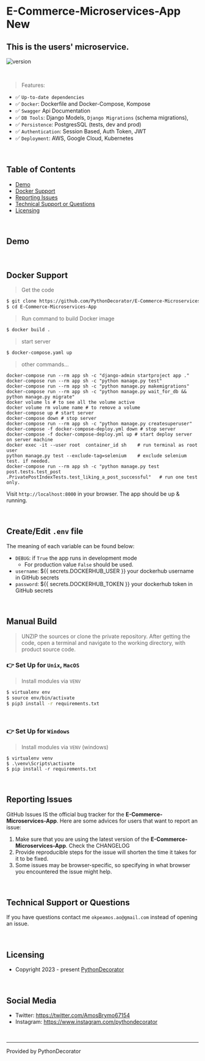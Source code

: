 # E-Commerce-Microservices-App New

## This is the users' microservice.

![version](https://img.shields.io/badge/version-0.0.1-blue.svg)

<br />

> Features:

- ✅ `Up-to-date dependencies`
- ✅ `Docker`: Dockerfile and Docker-Compose, Kompose
- ✅ `Swagger` Api Documentation
- ✅ `DB Tools`: Django Models, `Django Migrations` (schema migrations),
- ✅ `Persistence`: PostgresSQL (tests, dev and prod)
- ✅ `Authentication`: Session Based, Auth Token, JWT
- ✅ `Deployment`: AWS, Google Cloud, Kubernetes

<br />

## Table of Contents

* [Demo](#demo)
* [Docker Support](#Docker-Support)
* [Reporting Issues](#reporting-issues)
* [Technical Support or Questions](#technical-support-or-questions)
* [Licensing](#licensing)

<br />

## Demo

<br />

## Docker Support

> Get the code

```bash
$ git clone https://github.com/PythonDecorator/E-Commerce-Microservices-App.git
$ cd E-Commerce-Microservices-App
```

> Run command to build Docker image

```bash
$ docker build .
```

> start server

```bash
$ docker-compose.yaml up
```

> other commands...

```
docker-compose run --rm app sh -c "django-admin startproject app ."
docker-compose run --rm app sh -c "python manage.py test"
docker-compose run --rm app sh -c "python manage.py makemigrations"
docker-compose run --rm app sh -c "python manage.py wait_for_db && python manage.py migrate"
docker volume ls # to see all the volume active
docker volume rm volume name # to remove a volume
docker-compose up # start server
docker-compose down # stop server
docker-compose run --rm app sh -c "python manage.py createsuperuser"
docker-compose -f docker-compose-deploy.yml down # stop server
docker-compose -f docker-compose-deploy.yml up # start deploy server on server machine
docker exec -it --user root  container_id sh    # run terminal as root user
python manage.py test --exclude-tag=selenium    # exclude selenium test. if needed.
docker-compose run --rm app sh -c "python manage.py test post.tests.test_post
.PrivatePostIndexTests.test_liking_a_post_successful"   # run one test only.

```

Visit `http://localhost:8000` in your browser. The app should be up & running.

<br />

## Create/Edit `.env` file

The meaning of each variable can be found below:

- `DEBUG`: if `True` the app runs in development mode
    - For production value `False` should be used.
- `username`: ${{ secrets.DOCKERHUB_USER }} your dockerhub username in GitHub secrets
- `password`: ${{ secrets.DOCKERHUB_TOKEN }} your dockerhub token in GitHub secrets

<br />

## Manual Build

> UNZIP the sources or clone the private repository. After getting the code, open a terminal and navigate to the working
> directory, with product source code.

### 👉 Set Up for `Unix`, `MacOS`

> Install modules via `VENV`

```bash
$ virtualenv env
$ source env/bin/activate
$ pip3 install -r requirements.txt
```

<br />

### 👉 Set Up for `Windows`

> Install modules via `VENV` (windows)

```
$ virtualenv venv
$ .\venv\Scripts\activate
$ pip install -r requirements.txt
```

<br />

## Reporting Issues

GitHub Issues IS the official bug tracker for the **E-Commerce-Microservices-App**. Here are some advices for users that want
to report an issue:

1. Make sure that you are using the latest version of the **E-Commerce-Microservices-App**. Check the CHANGELOG
2. Provide reproducible steps for the issue will shorten the time it takes for it to be fixed.
3. Some issues may be browser-specific, so specifying in what browser you encountered the issue might help.

<br />

## Technical Support or Questions

If you have questions contact me `okpeamos.ao@gmail.com` instead of opening an issue.

<br />

## Licensing

- Copyright 2023 - present [PythonDecorator](https://github.com/PythonDecorator)

<br />

## Social Media

- Twitter: <https://twitter.com/AmosBrymo67154>
- Instagram: <https://www.instagram.com/pythondecorator>

<br />

---
Provided by PythonDecorator



